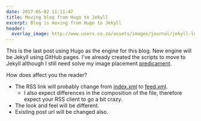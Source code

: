 ```yaml
---
date: 2017-05-02 11:11:47
title: Moving blog from Hugo to Jekyll
excerpt: Blog is moving from Hugo to Jekyll
header:
  overlay_image: http://www.userx.co.za/assets/images/journal/jekyll-logo-820x418.png
---
```




This is the last post using Hugo as the engine for this blog. 
New engine will be Jekyll using GitHub pages.
I've already created the scripts to move to Jekyll although I still need solve my image placement [predicament](http://stackoverflow.com/questions/42047112/jekyll-include-image-files-next-to-markdown-post-file).

How does affect you the reader?

- The RSS link will probably change from [index.xml](http://sarafian.github.io/index.xml) to [feed.xml](http://sarafian.github.io/feed.xml).
  - I also expect differences in the composition of the file, therefore expect your RSS client to go a bit crazy.
- The look and feel will be different.
- Existing post url will be changed also.
